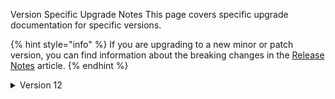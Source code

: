 Version Specific Upgrade Notes
This page covers specific upgrade documentation for specific versions.

{% hint style="info" %}
If you are upgrading to a new minor or patch version, you can find information about the breaking changes in the [Release Notes](./release-notes.md) article.
{% endhint %}

<details>

<summary>Version 12</summary>

Version 12 of Umbraco Workflow has a minimum dependency on Umbraco CMS core of `12.0.0`. It runs on .NET 7.

**Breaking changes**

Version 12 contains a number of breaking changes. Presentation changes are not typically considered breaking - for reference the full details are listed below.

**Presentation**

* Replaces promises with async/await in AngularJS components.
* Adds `StateFactoryBase` type.
* Removes `getAllTasksForGroupForRange` from `WorkflowResource` - use `getAllTasksForGroup` instead, with query params.
* Removes `safeVariant` from `WorkflowResource` - logic is moved to `generateQuery`.
* Removes `saveDocTypeConfig` from `WorkflowResource` - config is saved when saving settings.
* Removes `getNewNodeConfig` from `WorkflowResource` - config is returned when getting settings.
* Removes `getPathAndType` from `WorkflowResource` - function is moved to `OfflineController`.
* Renames `getSettingsForDisplay` to `getSettings` on `SettingsResource`.

**Code**

* Removes `IWorkflowVersion` interface.
* Removes `SettingsTreeController`.
* Removes `SaveContentTypeConfig` from `ConfigController`.
* Removes `GetNewNodeConfig` from `ConfigController`.
* Removes `ICaseInsensitiveSettingsDictionaryValueAccessor`.
* Removes `EmailTemplatePath` from `WorkflowSettings` as value can not be modified.
* Removes `FakeController` from `EmailTemplateRenderer`.
* Removes `ProcessApproval(this WorkflowTaskPoco taskInstance, WorkflowAction action, int? userId, string comment, string? assignTo = null)` from `TaskInstanceExtensions`, use the implementation accepting an ActionWorkflowRequest and WorkflowInstancePoco instead.
* Removes `ActionedByAdmin(WorkflowTaskPoco taskInstance, int? userId)` from `TaskInstanceExtensions`, use the implementation accepting a WorkflowTaskPoco, ActionWorkflowRequest and WorkflowInstancePoco instead.
* Removes `Cancel(this WorkflowTaskPoco taskInstance, int? userId, string reason, DateTime? completedDate)` from `TaskInstanceExtensions`, use the implementation accepting an ActionWorkflowRequest and WorkflowInstancePoco instead.
* Removes parameterless constructor from `PackageVersionModel`, use the constructor accepting the `version` parameter instead.
* Removes `IsNightly` from `PackageVersionModel`.
* Removes `CssStatus` from `WorkflowInstanceViewModel`, status should be derived from `Status` or `StatusName`.
* Removes `CssStatus` from `WorkflowTaskSlim`, status should be derived from `Status` or `StatusName`.
* Removes `ApprovalGroupId`, `Path`, `ContentTypeId`, `CreatedDateTime`, `RequestedById`, `ActionedByUser` from `WorkflowTaskViewModel`.
* Removes `GetChartData` from `IContentReviewService`, use `IChartsService` instead. 
* Removes `GetFullyQualifiedContentEditorUrl(int? id, string baseUrl)` from `ISettingsService`, use the implementation accepting an optional `Referrer` parameter instead.
* Removes `Generate(IDictionary<string, object> dictionary, IDictionary<string, object>? additionalData = null)` from `ServerVariablesSendingExecutor`, use the async implementation instead.
* Moves `GetPathAndType` from `ConfigController` to `OfflineApprovalController`.
* `OfflineApprovalController` constructor requires an additional parameter - `IConfigService`.
</details>
